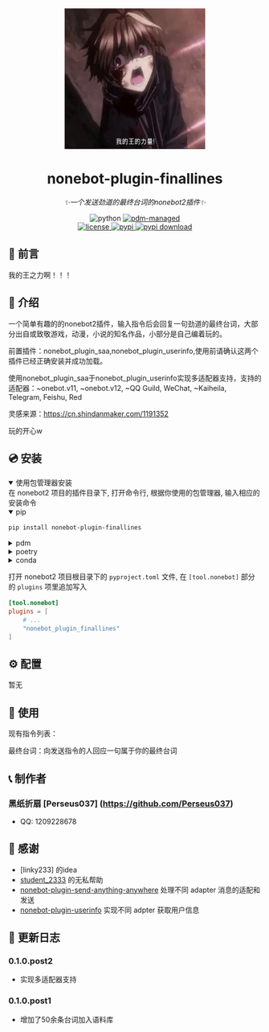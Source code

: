 <div align="center"> 
  
  <img src="https://github.com/Perseus037/data/blob/master/king%20power.png?raw=true" alt="我的王之力啊！" width="280" height="280">

# nonebot-plugin-finallines


_✨一个发送劲道的最终台词的nonebot2插件✨_

<img src="https://img.shields.io/badge/python-3.8+-blue.svg" alt="python">
<a href="https://pdm.fming.dev">
  <img src="https://img.shields.io/badge/pdm-managed-blueviolet" alt="pdm-managed">
</a>
<!-- <a href="https://wakatime.com/badge/user/b61b0f9a-f40b-4c82-bc51-0a75c67bfccf/project/f4778875-45a4-4688-8e1b-b8c844440abb">
  <img src="https://wakatime.com/badge/user/b61b0f9a-f40b-4c82-bc51-0a75c67bfccf/project/f4778875-45a4-4688-8e1b-b8c844440abb.svg" alt="wakatime">
</a> -->

<br />

<a href="./LICENSE">
  <img src="https://img.shields.io/github/license/lgc-NB2Dev/nonebot-plugin-uma.svg" alt="license">
</a>
<a href="https://pypi.python.org/pypi/nonebot-plugin-finallines">
  <img src="https://img.shields.io/pypi/v/nonebot-plugin-finallines.svg" alt="pypi">
</a>
<a href="https://pypi.org/project/nonebot-plugin-finallines/">
  <img src="https://img.shields.io/pypi/dm/nonebot-plugin-finallines.svg" alt="pypi download">
</a>


</div>

## 💬 前言

我的王之力啊！！！

## 📖 介绍

一个简单有趣的的nonebot2插件，输入指令后会回复一句劲道的最终台词，大部分出自或致敬游戏，动漫，小说的知名作品，小部分是自己编着玩的。

前置插件：nonebot_plugin_saa,nonebot_plugin_userinfo,使用前请确认这两个插件已经正确安装并成功加载。

使用nonebot_plugin_saa于nonebot_plugin_userinfo实现多适配器支持，支持的适配器：~onebot.v11, ~onebot.v12, ~QQ Guild,  WeChat, ~Kaiheila, Telegram, Feishu, Red

灵感来源：https://cn.shindanmaker.com/1191352 

玩的开心w

## 💿 安装

<!--
<details open>
<summary>[推荐] 使用 nb-cli 安装</summary>
在 nonebot2 项目的根目录下打开命令行, 输入以下指令即可安装

```bash
nb plugin install nonebot-plugin-finallines
```
-->

</details>

<details open>
<summary>使用包管理器安装</summary>
在 nonebot2 项目的插件目录下, 打开命令行, 根据你使用的包管理器, 输入相应的安装命令

<details open>
<summary>pip</summary>

```bash
pip install nonebot-plugin-finallines
```

</details>
<details>
<summary>pdm</summary>

```bash
pdm add nonebot-plugin-finallines
```

</details>
<details>
<summary>poetry</summary>

```bash
poetry add nonebot-plugin-finallines
```

</details>
<details>
<summary>conda</summary>

```bash
conda install nonebot-plugin-longtu
```

</details>

打开 nonebot2 项目根目录下的 `pyproject.toml` 文件, 在 `[tool.nonebot]` 部分的 `plugins` 项里追加写入

```toml
[tool.nonebot]
plugins = [
    # ...
    "nonebot_plugin_finallines"
]
```

</details>

## ⚙️ 配置

暂无

## 🎉 使用

现有指令列表：

最终台词：向发送指令的人回应一句属于你的最终台词


## 📞 制作者

### 黑纸折扇 [Perseus037] (https://github.com/Perseus037)

- QQ: 1209228678

## 🙏 感谢

-  [linky233] 的idea
-  [student_2333](https://github.com/lgc2333) 的无私帮助
-  [nonebot-plugin-send-anything-anywhere](https://github.com/MountainDash/nonebot-plugin-send-anything-anywhere) 处理不同 adapter 消息的适配和发送
-  [nonebot-plugin-userinfo](https://github.com/noneplugin/nonebot-plugin-userinfo) 实现不同 adpter 获取用户信息

## 📝 更新日志
### 0.1.0.post2

- 实现多适配器支持

### 0.1.0.post1

- 增加了50余条台词加入语料库
